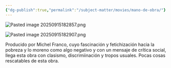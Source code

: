 ```yaml
---
{"dg-publish":true,"permalink":"/subject-matter/movies/mano-de-obra/"}
---
```


![Pasted image 20250915182857.png](/img/user/Images/Pasted%20image%2020250915182857.png)

![Pasted image 20250915182907.png](/img/user/Images/Pasted%20image%2020250915182907.png)



Producido por Michel Franco, cuyo fascinación y fetichización hacia la pobreza y lo moreno como algo negativo y con un mensaje de crítica social, llega esta obra con clasismo, discrimiinación y tropos usuales. Pocas cosas rescatables de esta obra. 